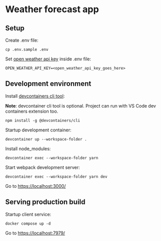 # Weather forecast app

## Setup

Create .env file:

    cp .env.sample .env

Set [open weather api key](https://home.openweathermap.org/api_keys) inside .env file:

    OPEN_WEATHER_API_KEY=<open_weather_api_key_goes_here>

## Development environment

Install [devcontainers cli tool](https://www.npmjs.com/package/@devcontainers/cli):

**Note**: devcontainer cli tool is optional. Project can run with VS Code dev containers extension too.

    npm install -g @devcontainers/cli

Startup development container:

    devcontainer up --workspace-folder .

Install node_modules:

    devcontainer exec --workspace-folder yarn

Start webpack development server:

    devcontainer exec --workspace-folder yarn dev

Go to [https://localhost:3000/](https://localhost:3000/)

## Serving production build

Startup client service:

    docker compose up -d

Go to [https://localhost:7979/](https://localhost:7979/)
